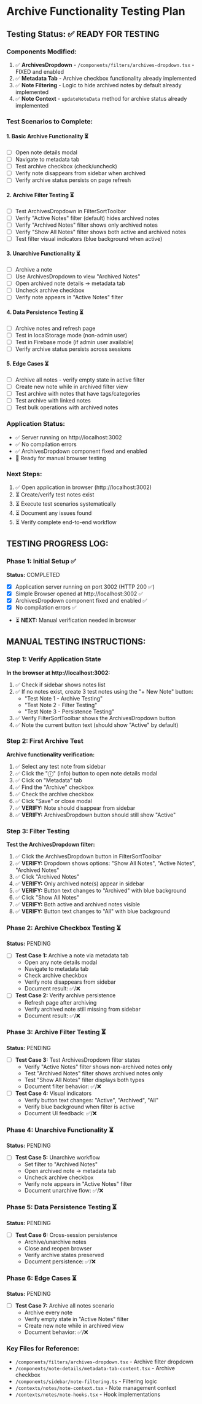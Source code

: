 # Archive Functionality Testing Plan

## Testing Status: ✅ READY FOR TESTING

### Components Modified:
1. ✅ **ArchivesDropdown** - `/components/filters/archives-dropdown.tsx` - FIXED and enabled
2. ✅ **Metadata Tab** - Archive checkbox functionality already implemented
3. ✅ **Note Filtering** - Logic to hide archived notes by default already implemented
4. ✅ **Note Context** - `updateNoteData` method for archive status already implemented

### Test Scenarios to Complete:

#### 1. Basic Archive Functionality ⏳
- [ ] Open note details modal 
- [ ] Navigate to metadata tab
- [ ] Test archive checkbox (check/uncheck)
- [ ] Verify note disappears from sidebar when archived
- [ ] Verify archive status persists on page refresh

#### 2. Archive Filter Testing ⏳  
- [ ] Test ArchivesDropdown in FilterSortToolbar
- [ ] Verify "Active Notes" filter (default) hides archived notes
- [ ] Verify "Archived Notes" filter shows only archived notes
- [ ] Verify "Show All Notes" filter shows both active and archived notes
- [ ] Test filter visual indicators (blue background when active)

#### 3. Unarchive Functionality ⏳
- [ ] Archive a note
- [ ] Use ArchivesDropdown to view "Archived Notes" 
- [ ] Open archived note details → metadata tab
- [ ] Uncheck archive checkbox
- [ ] Verify note appears in "Active Notes" filter

#### 4. Data Persistence Testing ⏳
- [ ] Archive notes and refresh page
- [ ] Test in localStorage mode (non-admin user)
- [ ] Test in Firebase mode (if admin user available)
- [ ] Verify archive status persists across sessions

#### 5. Edge Cases ⏳
- [ ] Archive all notes - verify empty state in active filter
- [ ] Create new note while in archived filter view
- [ ] Test archive with notes that have tags/categories
- [ ] Test archive with linked notes
- [ ] Test bulk operations with archived notes

### Application Status:
- ✅ Server running on http://localhost:3002
- ✅ No compilation errors
- ✅ ArchivesDropdown component fixed and enabled
- 🔄 Ready for manual browser testing

### Next Steps:
1. ✅ Open application in browser (http://localhost:3002)
2. ⏳ Create/verify test notes exist
3. ⏳ Execute test scenarios systematically
4. ⏳ Document any issues found
5. ⏳ Verify complete end-to-end workflow

## TESTING PROGRESS LOG:

### Phase 1: Initial Setup ✅
**Status:** COMPLETED
- [x] Application server running on port 3002 (HTTP 200 ✅)
- [x] Simple Browser opened at http://localhost:3002 ✅
- [x] ArchivesDropdown component fixed and enabled ✅
- [x] No compilation errors ✅
- ⏳ **NEXT:** Manual verification needed in browser

## MANUAL TESTING INSTRUCTIONS:

### Step 1: Verify Application State
**In the browser at http://localhost:3002:**
1. ✅ Check if sidebar shows notes list
2. ✅ If no notes exist, create 3 test notes using the "+ New Note" button:
   - "Test Note 1 - Archive Testing"
   - "Test Note 2 - Filter Testing" 
   - "Test Note 3 - Persistence Testing"
3. ✅ Verify FilterSortToolbar shows the ArchivesDropdown button
4. ✅ Note the current button text (should show "Active" by default)

### Step 2: First Archive Test
**Archive functionality verification:**
1. ✅ Select any test note from sidebar
2. ✅ Click the "ⓘ" (info) button to open note details modal
3. ✅ Click on "Metadata" tab
4. ✅ Find the "Archive" checkbox
5. ✅ Check the archive checkbox
6. ✅ Click "Save" or close modal
7. ✅ **VERIFY:** Note should disappear from sidebar
8. ✅ **VERIFY:** ArchivesDropdown button should still show "Active"

### Step 3: Filter Testing
**Test the ArchivesDropdown filter:**
1. ✅ Click the ArchivesDropdown button in FilterSortToolbar
2. ✅ **VERIFY:** Dropdown shows options: "Show All Notes", "Active Notes", "Archived Notes"
3. ✅ Click "Archived Notes"
4. ✅ **VERIFY:** Only archived note(s) appear in sidebar
5. ✅ **VERIFY:** Button text changes to "Archived" with blue background
6. ✅ Click "Show All Notes"
7. ✅ **VERIFY:** Both active and archived notes visible
8. ✅ **VERIFY:** Button text changes to "All" with blue background

### Phase 2: Archive Checkbox Testing ⏳
**Status:** PENDING
- [ ] **Test Case 1:** Archive a note via metadata tab
  - Open any note details modal
  - Navigate to metadata tab
  - Check archive checkbox
  - Verify note disappears from sidebar
  - Document result: ✅/❌
- [ ] **Test Case 2:** Verify archive persistence
  - Refresh page after archiving
  - Verify archived note still missing from sidebar
  - Document result: ✅/❌

### Phase 3: Archive Filter Testing ⏳
**Status:** PENDING
- [ ] **Test Case 3:** Test ArchivesDropdown filter states
  - Verify "Active Notes" filter shows non-archived notes only
  - Test "Archived Notes" filter shows archived notes only
  - Test "Show All Notes" filter displays both types
  - Document filter behavior: ✅/❌
- [ ] **Test Case 4:** Visual indicators
  - Verify button text changes: "Active", "Archived", "All"
  - Verify blue background when filter is active
  - Document UI feedback: ✅/❌

### Phase 4: Unarchive Functionality ⏳
**Status:** PENDING
- [ ] **Test Case 5:** Unarchive workflow
  - Set filter to "Archived Notes"
  - Open archived note → metadata tab
  - Uncheck archive checkbox
  - Verify note appears in "Active Notes" filter
  - Document unarchive flow: ✅/❌

### Phase 5: Data Persistence Testing ⏳
**Status:** PENDING
- [ ] **Test Case 6:** Cross-session persistence
  - Archive/unarchive notes
  - Close and reopen browser
  - Verify archive states preserved
  - Document persistence: ✅/❌

### Phase 6: Edge Cases ⏳
**Status:** PENDING
- [ ] **Test Case 7:** Archive all notes scenario
  - Archive every note
  - Verify empty state in "Active Notes" filter
  - Create new note while in archived view
  - Document behavior: ✅/❌

### Key Files for Reference:
- `/components/filters/archives-dropdown.tsx` - Archive filter dropdown
- `/components/note-details/metadata-tab-content.tsx` - Archive checkbox
- `/components/sidebar/note-filtering.ts` - Filtering logic
- `/contexts/notes/note-context.tsx` - Note management context
- `/contexts/notes/note-hooks.tsx` - Hook implementations
